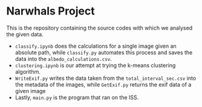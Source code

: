 Narwhals Project
================

This is the repository containing the source codes with which we analysed the given data.

* `classify.ipynb` does the calculations for a single image given an absolute path, while `classify.py` automates this process and saves the data into the `albedo_calculations.csv`.
* `clustering.ipynb` is our attempt at trying the k-means clustering algorithm.
* `WriteExif.py` writes the data taken from the `total_interval_sec.csv` into the metadata of the images, while `GetExif.py` returns the exif data of a given image
* Lastly, `main.py` is the program that ran on the ISS. 
